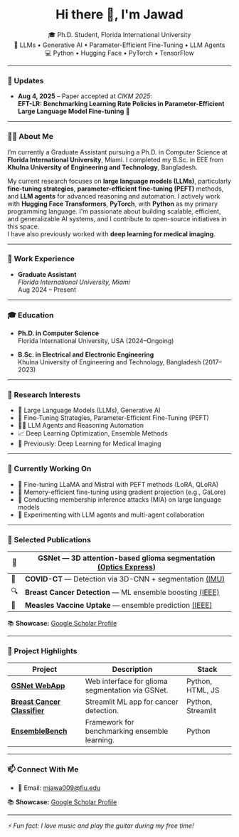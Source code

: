 <h1 align="center">Hi there 👋, I'm Jawad</h1>
<p align="center">
  🎓 Ph.D. Student, Florida International University <br/>
  🤖 LLMs • Generative AI • Parameter-Efficient Fine-Tuning • LLM Agents <br/>
  💻 Python • Hugging Face • PyTorch • TensorFlow
</p>

---

### 📰 Updates

- **Aug 4, 2025** – Paper accepted at *CIKM 2025*:  
  **EFT-LR: Benchmarking Learning Rate Policies in Parameter-Efficient Large Language Model Fine-tuning** 🎉  

---
### 🧑‍💻 About Me

I’m currently a Graduate Assistant pursuing a Ph.D. in Computer Science at **Florida International University**, Miami. I completed my B.Sc. in EEE from **Khulna University of Engineering and Technology**, Bangladesh.

My current research focuses on **large language models (LLMs)**, particularly **fine-tuning strategies**, **parameter-efficient fine-tuning (PEFT)** methods, and **LLM agents** for advanced reasoning and automation. I actively work with **Hugging Face Transformers**, **PyTorch**, with **Python** as my primary programming language. I'm passionate about building scalable, efficient, and generalizable AI systems, and I contribute to open-source initiatives in this space.  
I have also previously worked with **deep learning for medical imaging**.

---

### 💼 Work Experience

- **Graduate Assistant**  
  *Florida International University, Miami*  
  Aug 2024 – Present  

---

### 🎓 Education

- **Ph.D. in Computer Science**  
  Florida International University, USA (2024–Ongoing)

- **B.Sc. in Electrical and Electronic Engineering**  
  Khulna University of Engineering and Technology, Bangladesh (2017–2023)

---

### 📌 Research Interests

- 🧠 Large Language Models (LLMs), Generative AI  
- 🔧 Fine-Tuning Strategies, Parameter-Efficient Fine-Tuning (PEFT)  
- 🧑‍💻 LLM Agents and Reasoning Automation  
- 📈 Deep Learning Optimization, Ensemble Methods  
- 🧬 Previously: Deep Learning for Medical Imaging

---

### 🔭 Currently Working On

- 🧠 Fine-tuning LLaMA and Mistral with PEFT methods (LoRA, QLoRA)  
- 💾 Memory-efficient fine-tuning using gradient projection (e.g., GaLore)  
- 🔐 Conducting membership inference attacks (MIA) on large language models  
- 🤖 Experimenting with LLM agents and multi-agent collaboration

---

### 🔬 Selected Publications

| 🧠 | **GSNet** — 3D attention-based glioma segmentation [(Optics Express)](https://doi.org/10.1364/OE.499054) |
|----|--------------------------------------------------------------------------------------------------------|
| 🦠 | **COVID-CT** — Detection via 3D-CNN + segmentation [(IMU)](https://doi.org/10.1016/j.imu.2021.100709)  |
| 🔍 | **Breast Cancer Detection** — ML ensemble boosting [(IEEE)](https://ieeexplore.ieee.org/document/9850750) |
| 💉 | **Measles Vaccine Uptake** — ensemble prediction [(IEEE)](https://ieeexplore.ieee.org/abstract/document/9524617) |

📚 **Showcase:** [Google Scholar Profile](https://scholar.google.com/citations?user=6VOwVbwAAAAJ)

---

### 🚀 Project Highlights

| Project | Description | Stack |
|---------|-------------|-------|
| [**GSNet WebApp**](https://github.com/006jawad/GSNet_/tree/main/WebApp) | Web interface for glioma segmentation via GSNet. | Python, HTML, JS |
| [**Breast Cancer Classifier**](https://github.com/006jawad/Breast-Cancer-Classification) | Streamlit ML app for cancer detection. | Python, Streamlit |
| [**EnsembleBench**](https://github.com/006jawad/EnsembleBench) | Framework for benchmarking ensemble learning. | Python |

---

### 📫 Connect With Me

- 📧 Email: mjawa009@fiu.edu  
<!-- - 💬 [Facebook](https://www.facebook.com/jawad.eee06.17) -->

📚 **Showcase:** [Google Scholar Profile](https://scholar.google.com/citations?user=6VOwVbwAAAAJ)

---

<!--
### 📊 GitHub Stats *(Optional)*

<p align="center">
  <img src="https://github-readme-stats.vercel.app/api?username=006jawad&show_icons=true&theme=default" height="150" />
  <img src="https://github-readme-stats.vercel.app/api/top-langs/?username=006jawad&layout=compact&theme=default" height="150" />
</p>

---
-->

*⚡ Fun fact: I love music and play the guitar during my free time!*
